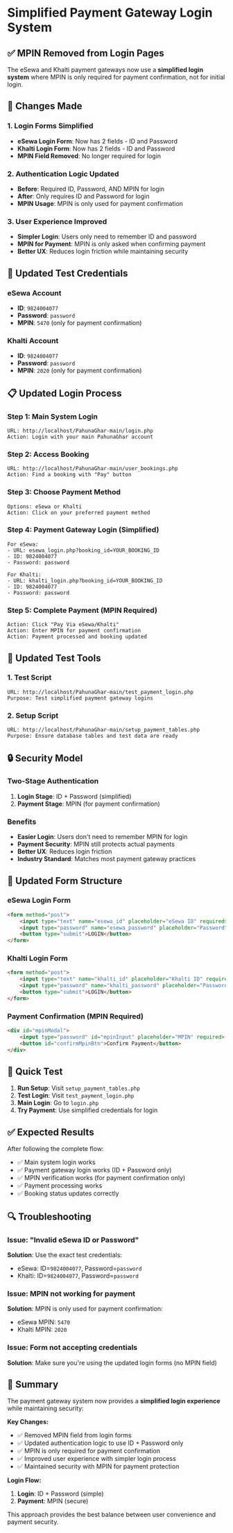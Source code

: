 # Simplified Payment Gateway Login System

## ✅ MPIN Removed from Login Pages

The eSewa and Khalti payment gateways now use a **simplified login system** where MPIN is only required for payment confirmation, not for initial login.

## 🔄 Changes Made

### 1. Login Forms Simplified
- **eSewa Login Form**: Now has 2 fields - ID and Password
- **Khalti Login Form**: Now has 2 fields - ID and Password
- **MPIN Field Removed**: No longer required for login

### 2. Authentication Logic Updated
- **Before**: Required ID, Password, AND MPIN for login
- **After**: Only requires ID and Password for login
- **MPIN Usage**: MPIN is only used for payment confirmation

### 3. User Experience Improved
- **Simpler Login**: Users only need to remember ID and password
- **MPIN for Payment**: MPIN is only asked when confirming payment
- **Better UX**: Reduces login friction while maintaining security

## 🧪 Updated Test Credentials

### eSewa Account
- **ID**: `9824004077`
- **Password**: `password`
- **MPIN**: `5470` (only for payment confirmation)

### Khalti Account
- **ID**: `9824004077`
- **Password**: `password`
- **MPIN**: `2020` (only for payment confirmation)

## 📋 Updated Login Process

### Step 1: Main System Login
```
URL: http://localhost/PahunaGhar-main/login.php
Action: Login with your main PahunaGhar account
```

### Step 2: Access Booking
```
URL: http://localhost/PahunaGhar-main/user_bookings.php
Action: Find a booking with "Pay" button
```

### Step 3: Choose Payment Method
```
Options: eSewa or Khalti
Action: Click on your preferred payment method
```

### Step 4: Payment Gateway Login (Simplified)
```
For eSewa:
- URL: esewa_login.php?booking_id=YOUR_BOOKING_ID
- ID: 9824004077
- Password: password

For Khalti:
- URL: khalti_login.php?booking_id=YOUR_BOOKING_ID
- ID: 9824004077
- Password: password
```

### Step 5: Complete Payment (MPIN Required)
```
Action: Click "Pay Via eSewa/Khalti"
Action: Enter MPIN for payment confirmation
Action: Payment processed and booking updated
```

## 🔧 Updated Test Tools

### 1. Test Script
```
URL: http://localhost/PahunaGhar-main/test_payment_login.php
Purpose: Test simplified payment gateway logins
```

### 2. Setup Script
```
URL: http://localhost/PahunaGhar-main/setup_payment_tables.php
Purpose: Ensure database tables and test data are ready
```

## 🔒 Security Model

### Two-Stage Authentication
1. **Login Stage**: ID + Password (simplified)
2. **Payment Stage**: MPIN (for payment confirmation)

### Benefits
- **Easier Login**: Users don't need to remember MPIN for login
- **Payment Security**: MPIN still protects actual payments
- **Better UX**: Reduces login friction
- **Industry Standard**: Matches most payment gateway practices

## 📝 Updated Form Structure

### eSewa Login Form
```html
<form method="post">
    <input type="text" name="esewa_id" placeholder="eSewa ID" required>
    <input type="password" name="esewa_password" placeholder="Password" required>
    <button type="submit">LOGIN</button>
</form>
```

### Khalti Login Form
```html
<form method="post">
    <input type="text" name="khalti_id" placeholder="Khalti ID" required>
    <input type="password" name="khalti_password" placeholder="Password" required>
    <button type="submit">LOGIN</button>
</form>
```

### Payment Confirmation (MPIN Required)
```html
<div id="mpinModal">
    <input type="password" id="mpinInput" placeholder="MPIN" required>
    <button id="confirmMpinBtn">Confirm Payment</button>
</div>
```

## 🎯 Quick Test

1. **Run Setup**: Visit `setup_payment_tables.php`
2. **Test Login**: Visit `test_payment_login.php`
3. **Main Login**: Go to `login.php`
4. **Try Payment**: Use simplified credentials for login

## ✅ Expected Results

After following the complete flow:
- ✅ Main system login works
- ✅ Payment gateway login works (ID + Password only)
- ✅ MPIN verification works (for payment confirmation only)
- ✅ Payment processing works
- ✅ Booking status updates correctly

## 🔍 Troubleshooting

### Issue: "Invalid eSewa ID or Password"
**Solution**: Use the exact test credentials:
- eSewa: ID=`9824004077`, Password=`password`
- Khalti: ID=`9824004077`, Password=`password`

### Issue: MPIN not working for payment
**Solution**: MPIN is only used for payment confirmation:
- eSewa MPIN: `5470`
- Khalti MPIN: `2020`

### Issue: Form not accepting credentials
**Solution**: Make sure you're using the updated login forms (no MPIN field)

## 🏁 Summary

The payment gateway system now provides a **simplified login experience** while maintaining security:

**Key Changes:**
- ✅ Removed MPIN field from login forms
- ✅ Updated authentication logic to use ID + Password only
- ✅ MPIN is only required for payment confirmation
- ✅ Improved user experience with simpler login process
- ✅ Maintained security with MPIN for payment protection

**Login Flow:**
1. **Login**: ID + Password (simple)
2. **Payment**: MPIN (secure)

This approach provides the best balance between user convenience and payment security. 